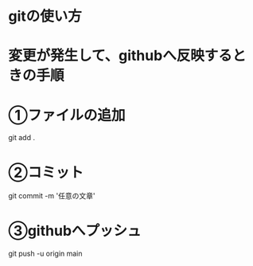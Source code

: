 # gitの使い方

# 変更が発生して、githubへ反映するときの手順
# ①ファイルの追加
git add .

# ②コミット
git commit -m '任意の文章'

# ③githubへプッシュ
git push -u origin main